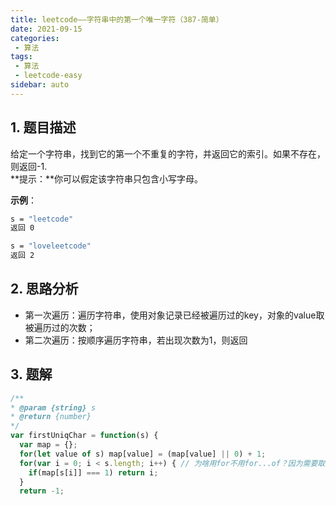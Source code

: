 ```yaml
---
title: leetcode——字符串中的第一个唯一字符（387-简单）
date: 2021-09-15
categories:
 - 算法
tags:
 - 算法
 - leetcode-easy
sidebar: auto
--- 
```


## 1. 题目描述
给定一个字符串，找到它的第一个不重复的字符，并返回它的索引。如果不存在，则返回-1.  
**提示：**你可以假定该字符串只包含小写字母。

**示例**：  
```bash
s = "leetcode"
返回 0

s = "loveleetcode"
返回 2
```

## 2. 思路分析
- 第一次遍历：遍历字符串，使用对象记录已经被遍历过的key，对象的value取被遍历过的次数；
- 第二次遍历：按顺序遍历字符串，若出现次数为1，则返回

## 3. 题解
```js
/**
* @param {string} s
* @return {number}
*/
var firstUniqChar = function(s) {
  var map = {};
  for(let value of s) map[value] = (map[value] || 0) + 1;
  for(var i = 0; i < s.length; i++) { // 为啥用for不用for...of？因为需要取到字符对应的索引值。
    if(map[s[i]] === 1) return i;
  }
  return -1;
```